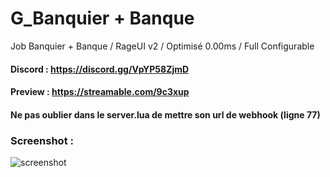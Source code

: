 # G_Banquier + Banque
Job Banquier + Banque / RageUI v2 / Optimisé 0.00ms / Full Configurable

#### Discord : https://discord.gg/VpYP58ZjmD

#### Preview : https://streamable.com/9c3xup

#### Ne pas oublier dans le server.lua de mettre son url de webhook (ligne 77)

### Screenshot :

![screenshot](https://media.discordapp.net/attachments/658236178268684291/921947344734388244/banquier.png?width=1214&height=683)
